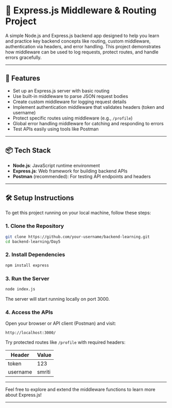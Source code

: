 
# 🔐 Express.js Middleware & Routing Project

A simple Node.js and Express.js backend app designed to help you learn and practice key backend concepts like routing, custom middleware, authentication via headers, and error handling. This project demonstrates how middleware can be used to log requests, protect routes, and handle errors gracefully.

---

## 🚀 Features

* Set up an Express.js server with basic routing
* Use built-in middleware to parse JSON request bodies
* Create custom middleware for logging request details
* Implement authentication middleware that validates headers (token and username)
* Protect specific routes using middleware (e.g., `/profile`)
* Global error handling middleware for catching and responding to errors
* Test APIs easily using tools like Postman

---

## 📦 Tech Stack

* **Node.js**: JavaScript runtime environment
* **Express.js**: Web framework for building backend APIs
* **Postman** (recommended): For testing API endpoints and headers

---

## 🛠️ Setup Instructions

To get this project running on your local machine, follow these steps:

### 1. Clone the Repository

```bash
git clone https://github.com/your-username/backend-learning.git
cd backend-learning/Day5
```

### 2. Install Dependencies

```bash
npm install express
```

### 3. Run the Server

```bash
node index.js
```

The server will start running locally on port 3000.

### 4. Access the APIs

Open your browser or API client (Postman) and visit:

```
http://localhost:3000/
```

Try protected routes like `/profile` with required headers:

| Header   | Value  |
| -------- | ------ |
| token    | 123    |
| username | smriti |

---

Feel free to explore and extend the middleware functions to learn more about Express.js!

---


